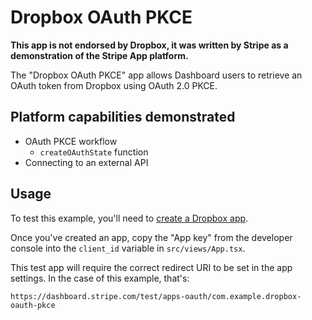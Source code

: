 # Dropbox OAuth PKCE

**This app is not endorsed by Dropbox, it was written by Stripe as a demonstration of the Stripe App platform.**

The "Dropbox OAuth PKCE" app allows Dashboard users to retrieve an OAuth token from Dropbox using OAuth 2.0 PKCE.

## Platform capabilities demonstrated
- OAuth PKCE workflow
  - `createOAuthState` function
- Connecting to an external API

## Usage

To test this example, you'll need to [create a Dropbox app](https://www.dropbox.com/lp/developers).

Once you've created an app, copy the "App key" from the developer console into the `client_id` variable in `src/views/App.tsx`.

This test app will require the correct redirect URI to be set in the app settings. In the case of this example, that's:

```
https://dashboard.stripe.com/test/apps-oauth/com.example.dropbox-oauth-pkce
```